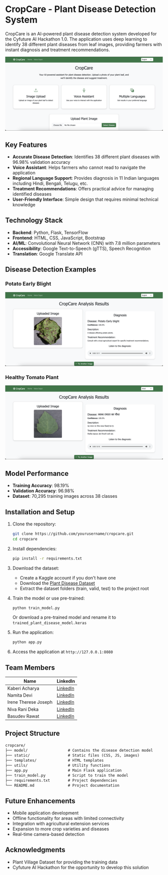 # CropCare - Plant Disease Detection System

CropCare is an AI-powered plant disease detection system developed for the Cyfuture AI Hackathon 1.0. The application uses deep learning to identify 38 different plant diseases from leaf images, providing farmers with instant diagnosis and treatment recommendations.

![CropCare Interface](screenshots/homepage.png)

## Key Features

- **Accurate Disease Detection**: Identifies 38 different plant diseases with 96.98% validation accuracy
- **Voice Assistant**: Helps farmers who cannot read to navigate the application
- **Regional Language Support**: Provides diagnosis in 11 Indian languages including Hindi, Bengali, Telugu, etc.
- **Treatment Recommendations**: Offers practical advice for managing identified diseases
- **User-Friendly Interface**: Simple design that requires minimal technical knowledge

## Technology Stack

- **Backend**: Python, Flask, TensorFlow
- **Frontend**: HTML, CSS, JavaScript, Bootstrap
- **AI/ML**: Convolutional Neural Network (CNN) with 7.8 million parameters
- **Accessibility**: Google Text-to-Speech (gTTS), Speech Recognition
- **Translation**: Google Translate API

## Disease Detection Examples

### Potato Early Blight
![Potato Early Blight Detection](screenshots/potato_early_blight.png)

### Healthy Tomato Plant
![Healthy Tomato Detection](screenshots/healthy_tomato.png)

## Model Performance

- **Training Accuracy**: 98.19%
- **Validation Accuracy**: 96.98%
- **Dataset**: 70,295 training images across 38 classes

## Installation and Setup

1. Clone the repository:
   ```bash
   git clone https://github.com/yourusername/cropcare.git
   cd cropcare
   ```

2. Install dependencies:
   ```bash
   pip install -r requirements.txt
   ```

3. Download the dataset:
   - Create a Kaggle account if you don't have one
   - Download the [Plant Disease Dataset](https://www.kaggle.com/datasets/vipoooool/new-plant-diseases-dataset)
   - Extract the dataset folders (train, valid, test) to the project root

4. Train the model or use pre-trained:
   ```bash
   python train_model.py
   ```
   Or download a pre-trained model and rename it to `trained_plant_disease_model.keras`

5. Run the application:
   ```bash
   python app.py
   ```

6. Access the application at `http://127.0.0.1:8080`

## Team Members

| Name | LinkedIn |
|------|----------|
| Kaberi Acharya | [LinkedIn](https://www.linkedin.com/in/contactkaberi/) |
| Namita Devi | [LinkedIn](https://www.linkedin.com/in/namita-devi-b104a828a/) |
| Irene Therese Joseph | [LinkedIn](https://www.linkedin.com/in/irenetjoseph/) |
| Niva Rani Deka | [LinkedIn](https://www.linkedin.com/in/niva-rani-deka-846605314/) |
| Basudev Rawat | [LinkedIn](https://www.linkedin.com/in/basudevrawat/) |

## Project Structure

```
cropcare/
├── model/                  # Contains the disease detection model
├── static/                 # Static files (CSS, JS, images)
├── templates/              # HTML templates
├── utils/                  # Utility functions
├── app.py                  # Main Flask application
├── train_model.py          # Script to train the model
├── requirements.txt        # Project dependencies
└── README.md               # Project documentation
```

## Future Enhancements

- Mobile application development
- Offline functionality for areas with limited connectivity
- Integration with agricultural extension services
- Expansion to more crop varieties and diseases
- Real-time camera-based detection

## Acknowledgments

- Plant Village Dataset for providing the training data
- Cyfuture AI Hackathon for the opportunity to develop this solution 
